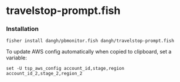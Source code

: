 # travelstop-prompt.fish

### Installation

```fish
fisher install dangh/pbmonitor.fish dangh/travelstop-prompt.fish
```

To update AWS config automatically when copied to clipboard, set a variable:

```fish
set -U tsp_aws_config account_id,stage,region account_id_2,stage_2,region_2
```
